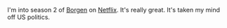I'm into season 2 of <a href="https://en.wikipedia.org/wiki/Borgen_(TV_series)">Borgen</a> on <a href="https://www.netflix.com/title/70302482">Netflix</a>. It's really great. It's taken my mind off US politics. 
